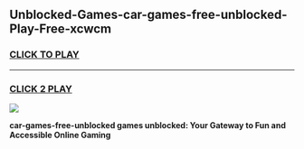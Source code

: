 
## Unblocked-Games-car-games-free-unblocked-Play-Free-xcwcm
<h3>
<a href="https://premium76.site?title=car-games-free-unblocked&ref=21A">CLICK TO PLAY</a></h3>
<hr>

<h3>
<a href="https://premium76.site?title=car-games-free-unblocked&ref=21A">CLICK 2 PLAY</a>
  
</h3>

<a href="https://premium76.site?title=car-games-free-unblocked&ref=21A"><img src="https://clearcache.store/games.png"></a>


**car-games-free-unblocked games unblocked: Your Gateway to Fun and Accessible Online Gaming**

